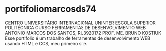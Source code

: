 # portifoliomarcosds74
CENTRO UNIVERSITÁRIO INTERNACIONAL UNINTER
ESCOLA SUPERIOR POLITÉCNICA
CURSO
FERRAMENTAS DE DESENVOLVIMENTO WEB
ANTONIO MARCOS DOS SANTOS, RU3920172
PROF. ME. BRUNO KOSTIUK 
Esse portifolio é um trabalho de ferramentas de desenvolvimento WEB usando HTML e CCS, meu primeiro site.

